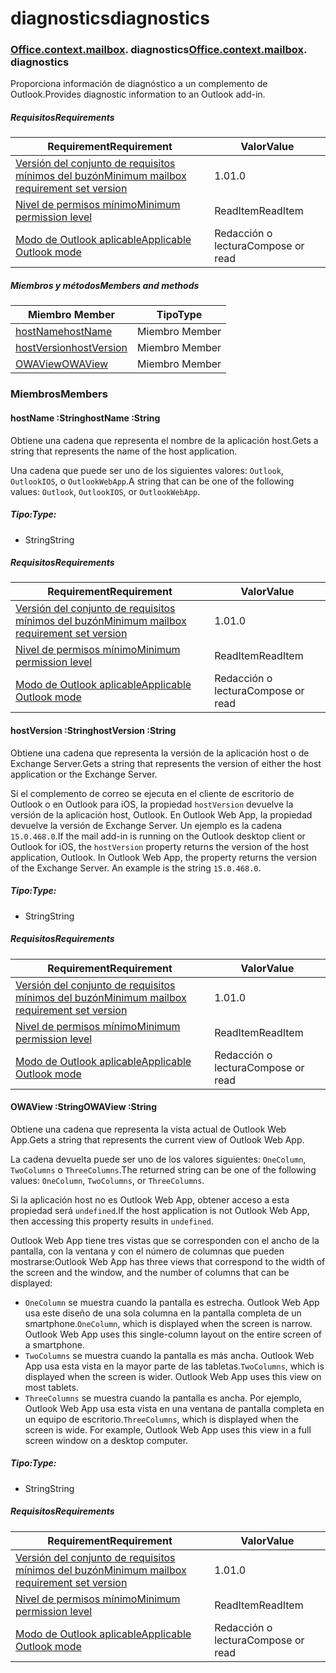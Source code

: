 # <a name="diagnostics"></a><span data-ttu-id="ff633-101">diagnostics</span><span class="sxs-lookup"><span data-stu-id="ff633-101">diagnostics</span></span>

### <span data-ttu-id="ff633-p101">[Office](Office.md)[.context](Office.context.md)[.mailbox](Office.context.mailbox.md). diagnostics</span><span class="sxs-lookup"><span data-stu-id="ff633-p101">[Office](Office.md)[.context](Office.context.md)[.mailbox](Office.context.mailbox.md). diagnostics</span></span>

<span data-ttu-id="ff633-104">Proporciona información de diagnóstico a un complemento de Outlook.</span><span class="sxs-lookup"><span data-stu-id="ff633-104">Provides diagnostic information to an Outlook add-in.</span></span>

##### <a name="requirements"></a><span data-ttu-id="ff633-105">Requisitos</span><span class="sxs-lookup"><span data-stu-id="ff633-105">Requirements</span></span>

|<span data-ttu-id="ff633-106">Requirement</span><span class="sxs-lookup"><span data-stu-id="ff633-106">Requirement</span></span>| <span data-ttu-id="ff633-107">Valor</span><span class="sxs-lookup"><span data-stu-id="ff633-107">Value</span></span>|
|---|---|
|[<span data-ttu-id="ff633-108">Versión del conjunto de requisitos mínimos del buzón</span><span class="sxs-lookup"><span data-stu-id="ff633-108">Minimum mailbox requirement set version</span></span>](/javascript/office/requirement-sets/outlook-api-requirement-sets)| <span data-ttu-id="ff633-109">1.0</span><span class="sxs-lookup"><span data-stu-id="ff633-109">1.0</span></span>|
|[<span data-ttu-id="ff633-110">Nivel de permisos mínimo</span><span class="sxs-lookup"><span data-stu-id="ff633-110">Minimum permission level</span></span>](https://docs.microsoft.com/outlook/add-ins/understanding-outlook-add-in-permissions)| <span data-ttu-id="ff633-111">ReadItem</span><span class="sxs-lookup"><span data-stu-id="ff633-111">ReadItem</span></span>|
|[<span data-ttu-id="ff633-112">Modo de Outlook aplicable</span><span class="sxs-lookup"><span data-stu-id="ff633-112">Applicable Outlook mode</span></span>](https://docs.microsoft.com/outlook/add-ins/#extension-points)| <span data-ttu-id="ff633-113">Redacción o lectura</span><span class="sxs-lookup"><span data-stu-id="ff633-113">Compose or read</span></span>|

##### <a name="members-and-methods"></a><span data-ttu-id="ff633-114">Miembros y métodos</span><span class="sxs-lookup"><span data-stu-id="ff633-114">Members and methods</span></span>

| <span data-ttu-id="ff633-115">Miembro	</span><span class="sxs-lookup"><span data-stu-id="ff633-115">Member</span></span> | <span data-ttu-id="ff633-116">Tipo</span><span class="sxs-lookup"><span data-stu-id="ff633-116">Type</span></span> |
|--------|------|
| [<span data-ttu-id="ff633-117">hostName</span><span class="sxs-lookup"><span data-stu-id="ff633-117">hostName</span></span>](#hostname-string) | <span data-ttu-id="ff633-118">Miembro	</span><span class="sxs-lookup"><span data-stu-id="ff633-118">Member</span></span> |
| [<span data-ttu-id="ff633-119">hostVersion</span><span class="sxs-lookup"><span data-stu-id="ff633-119">hostVersion</span></span>](#hostversion-string) | <span data-ttu-id="ff633-120">Miembro	</span><span class="sxs-lookup"><span data-stu-id="ff633-120">Member</span></span> |
| [<span data-ttu-id="ff633-121">OWAView</span><span class="sxs-lookup"><span data-stu-id="ff633-121">OWAView</span></span>](#owaview-string) | <span data-ttu-id="ff633-122">Miembro	</span><span class="sxs-lookup"><span data-stu-id="ff633-122">Member</span></span> |

### <a name="members"></a><span data-ttu-id="ff633-123">Miembros</span><span class="sxs-lookup"><span data-stu-id="ff633-123">Members</span></span>

####  <a name="hostname-string"></a><span data-ttu-id="ff633-124">hostName :String</span><span class="sxs-lookup"><span data-stu-id="ff633-124">hostName :String</span></span>

<span data-ttu-id="ff633-125">Obtiene una cadena que representa el nombre de la aplicación host.</span><span class="sxs-lookup"><span data-stu-id="ff633-125">Gets a string that represents the name of the host application.</span></span>

<span data-ttu-id="ff633-126">Una cadena que puede ser uno de los siguientes valores: `Outlook`, `OutlookIOS`, o `OutlookWebApp`.</span><span class="sxs-lookup"><span data-stu-id="ff633-126">A string that can be one of the following values: `Outlook`, `OutlookIOS`, or `OutlookWebApp`.</span></span>

##### <a name="type"></a><span data-ttu-id="ff633-127">Tipo:</span><span class="sxs-lookup"><span data-stu-id="ff633-127">Type:</span></span>

*   <span data-ttu-id="ff633-128">String</span><span class="sxs-lookup"><span data-stu-id="ff633-128">String</span></span>

##### <a name="requirements"></a><span data-ttu-id="ff633-129">Requisitos</span><span class="sxs-lookup"><span data-stu-id="ff633-129">Requirements</span></span>

|<span data-ttu-id="ff633-130">Requirement</span><span class="sxs-lookup"><span data-stu-id="ff633-130">Requirement</span></span>| <span data-ttu-id="ff633-131">Valor</span><span class="sxs-lookup"><span data-stu-id="ff633-131">Value</span></span>|
|---|---|
|[<span data-ttu-id="ff633-132">Versión del conjunto de requisitos mínimos del buzón</span><span class="sxs-lookup"><span data-stu-id="ff633-132">Minimum mailbox requirement set version</span></span>](/javascript/office/requirement-sets/outlook-api-requirement-sets)| <span data-ttu-id="ff633-133">1.0</span><span class="sxs-lookup"><span data-stu-id="ff633-133">1.0</span></span>|
|[<span data-ttu-id="ff633-134">Nivel de permisos mínimo</span><span class="sxs-lookup"><span data-stu-id="ff633-134">Minimum permission level</span></span>](https://docs.microsoft.com/outlook/add-ins/understanding-outlook-add-in-permissions)| <span data-ttu-id="ff633-135">ReadItem</span><span class="sxs-lookup"><span data-stu-id="ff633-135">ReadItem</span></span>|
|[<span data-ttu-id="ff633-136">Modo de Outlook aplicable</span><span class="sxs-lookup"><span data-stu-id="ff633-136">Applicable Outlook mode</span></span>](https://docs.microsoft.com/outlook/add-ins/#extension-points)| <span data-ttu-id="ff633-137">Redacción o lectura</span><span class="sxs-lookup"><span data-stu-id="ff633-137">Compose or read</span></span>|

####  <a name="hostversion-string"></a><span data-ttu-id="ff633-138">hostVersion :String</span><span class="sxs-lookup"><span data-stu-id="ff633-138">hostVersion :String</span></span>

<span data-ttu-id="ff633-139">Obtiene una cadena que representa la versión de la aplicación host o de Exchange Server.</span><span class="sxs-lookup"><span data-stu-id="ff633-139">Gets a string that represents the version of either the host application or the Exchange Server.</span></span>

<span data-ttu-id="ff633-p102">Si el complemento de correo se ejecuta en el cliente de escritorio de Outlook o en Outlook para iOS, la propiedad `hostVersion` devuelve la versión de la aplicación host, Outlook. En Outlook Web App, la propiedad devuelve la versión de Exchange Server. Un ejemplo es la cadena `15.0.468.0`.</span><span class="sxs-lookup"><span data-stu-id="ff633-p102">If the mail add-in is running on the Outlook desktop client or Outlook for iOS, the `hostVersion` property returns the version of the host application, Outlook. In Outlook Web App, the property returns the version of the Exchange Server. An example is the string `15.0.468.0`.</span></span>

##### <a name="type"></a><span data-ttu-id="ff633-143">Tipo:</span><span class="sxs-lookup"><span data-stu-id="ff633-143">Type:</span></span>

*   <span data-ttu-id="ff633-144">String</span><span class="sxs-lookup"><span data-stu-id="ff633-144">String</span></span>

##### <a name="requirements"></a><span data-ttu-id="ff633-145">Requisitos</span><span class="sxs-lookup"><span data-stu-id="ff633-145">Requirements</span></span>

|<span data-ttu-id="ff633-146">Requirement</span><span class="sxs-lookup"><span data-stu-id="ff633-146">Requirement</span></span>| <span data-ttu-id="ff633-147">Valor</span><span class="sxs-lookup"><span data-stu-id="ff633-147">Value</span></span>|
|---|---|
|[<span data-ttu-id="ff633-148">Versión del conjunto de requisitos mínimos del buzón</span><span class="sxs-lookup"><span data-stu-id="ff633-148">Minimum mailbox requirement set version</span></span>](/javascript/office/requirement-sets/outlook-api-requirement-sets)| <span data-ttu-id="ff633-149">1.0</span><span class="sxs-lookup"><span data-stu-id="ff633-149">1.0</span></span>|
|[<span data-ttu-id="ff633-150">Nivel de permisos mínimo</span><span class="sxs-lookup"><span data-stu-id="ff633-150">Minimum permission level</span></span>](https://docs.microsoft.com/outlook/add-ins/understanding-outlook-add-in-permissions)| <span data-ttu-id="ff633-151">ReadItem</span><span class="sxs-lookup"><span data-stu-id="ff633-151">ReadItem</span></span>|
|[<span data-ttu-id="ff633-152">Modo de Outlook aplicable</span><span class="sxs-lookup"><span data-stu-id="ff633-152">Applicable Outlook mode</span></span>](https://docs.microsoft.com/outlook/add-ins/#extension-points)| <span data-ttu-id="ff633-153">Redacción o lectura</span><span class="sxs-lookup"><span data-stu-id="ff633-153">Compose or read</span></span>|

####  <a name="owaview-string"></a><span data-ttu-id="ff633-154">OWAView :String</span><span class="sxs-lookup"><span data-stu-id="ff633-154">OWAView :String</span></span>

<span data-ttu-id="ff633-155">Obtiene una cadena que representa la vista actual de Outlook Web App.</span><span class="sxs-lookup"><span data-stu-id="ff633-155">Gets a string that represents the current view of Outlook Web App.</span></span>

<span data-ttu-id="ff633-156">La cadena devuelta puede ser uno de los valores siguientes: `OneColumn`, `TwoColumns` o `ThreeColumns`.</span><span class="sxs-lookup"><span data-stu-id="ff633-156">The returned string can be one of the following values: `OneColumn`, `TwoColumns`, or `ThreeColumns`.</span></span>

<span data-ttu-id="ff633-157">Si la aplicación host no es Outlook Web App, obtener acceso a esta propiedad será `undefined`.</span><span class="sxs-lookup"><span data-stu-id="ff633-157">If the host application is not Outlook Web App, then accessing this property results in `undefined`.</span></span>

<span data-ttu-id="ff633-158">Outlook Web App tiene tres vistas que se corresponden con el ancho de la pantalla, con la ventana y con el número de columnas que pueden mostrarse:</span><span class="sxs-lookup"><span data-stu-id="ff633-158">Outlook Web App has three views that correspond to the width of the screen and the window, and the number of columns that can be displayed:</span></span>

*   <span data-ttu-id="ff633-p103">`OneColumn` se muestra cuando la pantalla es estrecha. Outlook Web App usa este diseño de una sola columna en la pantalla completa de un smartphone.</span><span class="sxs-lookup"><span data-stu-id="ff633-p103">`OneColumn`, which is displayed when the screen is narrow. Outlook Web App uses this single-column layout on the entire screen of a smartphone.</span></span>
*   <span data-ttu-id="ff633-p104">`TwoColumns` se muestra cuando la pantalla es más ancha. Outlook Web App usa esta vista en la mayor parte de las tabletas.</span><span class="sxs-lookup"><span data-stu-id="ff633-p104">`TwoColumns`, which is displayed when the screen is wider. Outlook Web App uses this view on most tablets.</span></span>
*   <span data-ttu-id="ff633-p105">`ThreeColumns` se muestra cuando la pantalla es ancha. Por ejemplo, Outlook Web App usa esta vista en una ventana de pantalla completa en un equipo de escritorio.</span><span class="sxs-lookup"><span data-stu-id="ff633-p105">`ThreeColumns`, which is displayed when the screen is wide. For example, Outlook Web App uses this view in a full screen window on a desktop computer.</span></span>

##### <a name="type"></a><span data-ttu-id="ff633-165">Tipo:</span><span class="sxs-lookup"><span data-stu-id="ff633-165">Type:</span></span>

*   <span data-ttu-id="ff633-166">String</span><span class="sxs-lookup"><span data-stu-id="ff633-166">String</span></span>

##### <a name="requirements"></a><span data-ttu-id="ff633-167">Requisitos</span><span class="sxs-lookup"><span data-stu-id="ff633-167">Requirements</span></span>

|<span data-ttu-id="ff633-168">Requirement</span><span class="sxs-lookup"><span data-stu-id="ff633-168">Requirement</span></span>| <span data-ttu-id="ff633-169">Valor</span><span class="sxs-lookup"><span data-stu-id="ff633-169">Value</span></span>|
|---|---|
|[<span data-ttu-id="ff633-170">Versión del conjunto de requisitos mínimos del buzón</span><span class="sxs-lookup"><span data-stu-id="ff633-170">Minimum mailbox requirement set version</span></span>](/javascript/office/requirement-sets/outlook-api-requirement-sets)| <span data-ttu-id="ff633-171">1.0</span><span class="sxs-lookup"><span data-stu-id="ff633-171">1.0</span></span>|
|[<span data-ttu-id="ff633-172">Nivel de permisos mínimo</span><span class="sxs-lookup"><span data-stu-id="ff633-172">Minimum permission level</span></span>](https://docs.microsoft.com/outlook/add-ins/understanding-outlook-add-in-permissions)| <span data-ttu-id="ff633-173">ReadItem</span><span class="sxs-lookup"><span data-stu-id="ff633-173">ReadItem</span></span>|
|[<span data-ttu-id="ff633-174">Modo de Outlook aplicable</span><span class="sxs-lookup"><span data-stu-id="ff633-174">Applicable Outlook mode</span></span>](https://docs.microsoft.com/outlook/add-ins/#extension-points)| <span data-ttu-id="ff633-175">Redacción o lectura</span><span class="sxs-lookup"><span data-stu-id="ff633-175">Compose or read</span></span>|